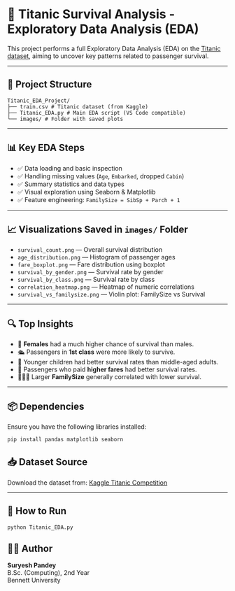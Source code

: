 # 🚢 Titanic Survival Analysis - Exploratory Data Analysis (EDA)

This project performs a full Exploratory Data Analysis (EDA) on the [Titanic dataset](https://www.kaggle.com/c/titanic/data), aiming to uncover key patterns related to passenger survival.

---

## 📁 Project Structure
```
Titanic_EDA_Project/
├── train.csv # Titanic dataset (from Kaggle)
├── Titanic_EDA.py # Main EDA script (VS Code compatible)
└── images/ # Folder with saved plots
```

---

## 📊 Key EDA Steps

- ✅ Data loading and basic inspection
- ✅ Handling missing values (`Age`, `Embarked`, dropped `Cabin`)
- ✅ Summary statistics and data types
- ✅ Visual exploration using Seaborn & Matplotlib
- ✅ Feature engineering: `FamilySize = SibSp + Parch + 1`

---

## 📈 Visualizations Saved in `images/` Folder

- `survival_count.png` — Overall survival distribution
- `age_distribution.png` — Histogram of passenger ages
- `fare_boxplot.png` — Fare distribution using boxplot
- `survival_by_gender.png` — Survival rate by gender
- `survival_by_class.png` — Survival rate by class
- `correlation_heatmap.png` — Heatmap of numeric correlations
- `survival_vs_familysize.png` — Violin plot: FamilySize vs Survival

---

## 🔍 Top Insights
- 🎯 **Females** had a much higher chance of survival than males.
- 🛳️ Passengers in **1st class** were more likely to survive.
- 👶 Younger children had better survival rates than middle-aged adults.
- 💸 Passengers who paid **higher fares** had better survival rates.
- 👨‍👩‍👧 Larger **FamilySize** generally correlated with lower survival.

---

## 📦 Dependencies

Ensure you have the following libraries installed:

```bash
pip install pandas matplotlib seaborn
```
## 📥 Dataset Source

Download the dataset from: [Kaggle Titanic Competition](https://www.kaggle.com/c/titanic/data)

---
## 🏁 How to Run
```
python Titanic_EDA.py

```
## 🧑‍💻 Author

**Suryesh Pandey**  
B.Sc. (Computing), 2nd Year  
Bennett University

